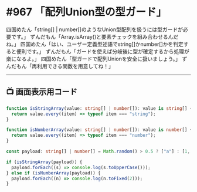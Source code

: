 # #967 「配列Union型の型ガード」

四国めたん「string[] | number[]のようなUnion型配列を扱うには型ガードが必要です。」
ずんだもん「Array.isArray()と要素チェックを組み合わせるんだね。」
四国めたん「はい、ユーザー定義型述語でstring[]かnumber[]かを判定すると便利です。」
ずんだもん「ガードを使えば分岐後に型が確定するから処理が楽になるよ。」
四国めたん「型ガードで配列Unionを安全に扱いましょう。」
ずんだもん「再利用できる関数を用意してね！」

---

## 📺 画面表示用コード

```typescript
function isStringArray(value: string[] | number[]): value is string[] {
  return value.every((item) => typeof item === "string");
}

function isNumberArray(value: string[] | number[]): value is number[] {
  return value.every((item) => typeof item === "number");
}

const payload: string[] | number[] = Math.random() > 0.5 ? ["a"] : [1, 2, 3];

if (isStringArray(payload)) {
  payload.forEach((s) => console.log(s.toUpperCase()));
} else if (isNumberArray(payload)) {
  payload.forEach((n) => console.log(n.toFixed(2)));
}
```
